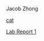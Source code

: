Jacob Zhong

[cat](https://www.thesprucepets.com/thmb/STWn6N_6Xn7A06r0yH4dUUlglko=/2121x1193/smart/filters:no_upscale()/GettyImages-833785930-cb727bf0b0d2491ab94d9b67e1a31da2.jpg)

[Lab Report 1](https://jczhonglol.github.io/cse15l-lab-reports/lab-report-1-week-2.html)
